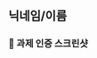 ## 닉네임/이름
<!-- 위 닉네임/이름 변경해주세요! (e.g. 짐깅/이유진) -->

### 📸 과제 인증 스크린샷
<!-- 여기에 과제 인증한 스크린샷 첨부해주세요! -->
